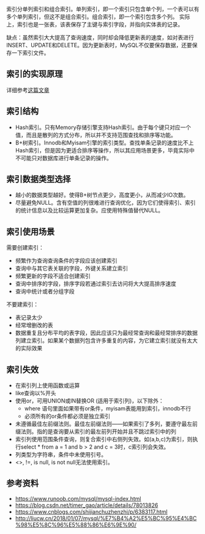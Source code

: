 索引分单列索引和组合索引。单列索引，即一个索引只包含单个列，一个表可以有多个单列索引，但这不是组合索引。组合索引，即一个索引包含多个列。
实际上，索引也是一张表，该表保存了主键与索引字段，并指向实体表的记录。

缺点：虽然索引大大提高了查询速度，同时却会降低更新表的速度，如对表进行INSERT、UPDATE和DELETE。因为更新表时，MySQL不仅要保存数据，还要保存一下索引文件。

## 索引的实现原理

详细参考[这篇文章](https://blog.csdn.net/timer_gao/article/details/78013826)

## 索引结构

* Hash索引。只有Memory存储引擎支持Hash索引。由于每个键只对应一个值，而且是散列的方式分布，所以并不支持范围查找和排序等功能。
* B+树索引。Innodb和Myisam引擎的索引类型。查找单条记录的速度比不上Hash索引，但是因为更适合排序等操作，所以其应用场景更多，毕竟实际中不可能只对数据库进行单条记录的操作。

## 索引数据类型选择

* 越小的数据类型越好。使得B+树节点更少，高度更小，从而减少IO次数。
* 尽量避免NULL。含有空值的列很难进行查询优化，因为它们使得索引、索引的统计信息以及比较运算更加复杂。应使用特殊值替代NULL。

## 索引使用场景

需要创建索引：
* 频繁作为查询查询条件的字段应该创建索引
* 查询中与其它表关联的字段，外键关系建立索引
* 频繁更新的字段不适合创建索引
* 查询中排序的字段，排序字段若通过索引去访问将大大提高排序速度
* 查询中统计或者分组字段

不要建索引：
* 表记录太少
* 经常增删改的表
* 数据重复且分布平均的表字段，因此应该只为最经常查询和最经常排序的数据列建立索引。如果某个数据列包含许多重复的内容，为它建立索引就没有太大的实际效果

## 索引失效

* 在索引列上使用函数或运算
* like查询以%开头
* 使用or，可用UNION或IN替换OR (适用于索引列)，以下除外：
  * where 语句里面如果带有or条件，myisam表能用到索引，innodb不行
  * 必须所有的or条件都必须是独立索引
* 未遵循最佳左前缀法则。最佳左前缀法则——如果索引了多列，要遵守最左前缀法则。指的是查询要从索引的最左前列开始并且不跳过索引中的列
* 索引列使用范围条件查询，则复合索引中右侧列失效。如(a,b,c)为索引，则执行select * from a = 1 and b > 2 and c = 3时，c索引列会失效。
* 列类型为字符串，条件中未使用引号。
* <>, !=, is null, is not null无法使用索引。

## 参考资料
* https://www.runoob.com/mysql/mysql-index.html
* https://blog.csdn.net/timer_gao/article/details/78013826
* https://www.cnblogs.com/shijianchuzhenzhi/p/6383117.html
* http://liucw.cn/2018/01/07/mysql/%E7%B4%A2%E5%BC%95%E4%BC%98%E5%8C%96%E5%88%86%E6%9E%90/
